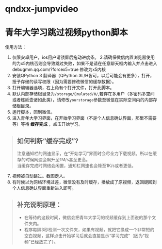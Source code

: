# qndxx-jumpvideo
# 青年大学习跳过视频python脚本
使用方法：<br>
1. 仅限安卓用户，ios用户请锁屏后拖动进度条。
2.请确保微信内置浏览器使用的为x5内核否则会导致跳过失败，如果不是请在任意聊天框内输入并点击进入debugmm.qq.com/?forcex5=true 修改为x5内核
3. 安装QPython 3 翻译器（QPython 3L/H皆可，以后可能会有更多），打开，授予存储的读写权限（因为需要修改微信的缓存数据）。
4. 打开编辑器选项，右上角有个打开文件，打开此脚本。
5. 默认内部存储根目录为`/storage/Emulated/0/`,若存在多用户（多密码多空间或者炼妖壶诸如此类），请修改`yourstorage`参数至微信在实际空间内的内部存储根目录。
6. 运行脚本，回到微信。
7. 进入青年大学习界面，在开始学习界面（不是个人信息确认界面，那里不需要等）等待 **缓存完成** ，点击开始学习。
> ## 如何判断“缓存完成”?
> 注意通知栏的网速显示，在“开始学习”界面时会尽全力下载视频。所以在缓存的时候网速会飙升至1M/s甚至更高。  
> 当缓存完成时网络会闲置，通知栏网速也会降至1K/s或者更低。
7. 视频被自动跳过。截图走人。
8. 有时候以为网络环境过差，微信没有及时缓存，播放成了原视频，返回键回到个人信息确认界面重新进入即可。
  
  
  
> ## 补充说明原理：
> - 在等待的这段时间，微信会把青年大学习的视频缓存到上面说的那个文件夹内。
> - 程序每隔3秒检测一次文件夹，如果有视频，就把它换成一个非常短的空白视频，这样点击开始学习后就会直接显示“学习完成”（因为“视频”已经放完了）。
